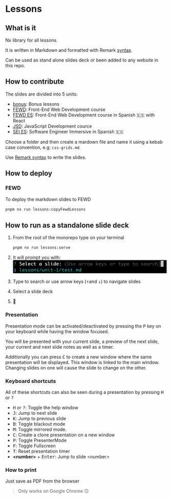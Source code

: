 # Lessons

## What is it

Nx library for all lessons.

It is written in Markdown and formatted with Remark [syntax][remark-syntax].

Can be used as stand alone slides deck or been added to any website in this repo.

## How to contribute

The slides are divided into 5 units:

- [bonus](./src/lessons/bonus): Bonus lessons
- [FEWD](./src/lessons/fewd): Front-End Web Development course
- [FEWD ES](./src/lessons/fewd-es): Front-End Web Development course in Spanish 🇪🇸 with React
- [JSD](./src/lessons/jsd): JavaScript Development cource
- [SEI ES](./src/lessons/sei-es): Software Engineer Immersive in Spanish 🇪🇸

Choose a folder and then create a mardown file and name it using a kebab case convention, e.g: `css-grids.md`.

Use [Remark syntax][remark-syntax] to write the slides.

## How to deploy

### FEWD

To deploy the markdown slides to FEWD

```sh
pnpm nx run lessons:copyFewdLessons
```

[@websites]: ../@websites/readme.md
[remark-syntax]: https://github.com/gnab/remark/wiki/Markdown

## How to run as a standalone slide deck

1. From the root of the monorepo type on your terminal

   ```sh
   pnpm nx run lessons:serve
   ```

2. It will prompt you with:
   <img src="../docs/assets/slides-prompt.png">
3. Type to search or use arrow keys (<kbd>&#8593;</kbd>and <kbd>&#8595;</kbd>) to navigate slides
4. Select a slide deck
5. 🚀

### Presentation

Presentation mode can be activated/deactivated by pressing the <kbd>P</kbd> key on your keyboard while having the window focused.

You will be presented with your current slide, a preview of the next slide, your current and next slide notes as well as a timer.

Additionally you can press <kbd>C</kbd> to create a new window where the same presentation will be displayed. This window is linked to the main window. Changing slides on one will cause the slide to change on the other.

### Keyboard shortcuts

All of these shortcuts can also be seen during a presentation by pressing <kbd>H</kbd> or <kbd>?</kbd>

- <kbd>H</kbd> or <kbd>?</kbd>: Toggle the help window
- <kbd>J</kbd>: Jump to next slide
- <kbd>K</kbd>: Jump to previous slide
- <kbd>B</kbd>: Toggle blackout mode
- <kbd>M</kbd>: Toggle mirrored mode.
- <kbd>C</kbd>: Create a clone presentation on a new window
- <kbd>P</kbd>: Toggle PresenterMode
- <kbd>F</kbd>: Toggle Fullscreen
- <kbd>T</kbd>: Reset presentation timer
- **&lt;number&gt;** + <kbd>Enter</kbd>: Jump to slide &lt;number&gt;

### How to print

Just save as PDF from the browser

> Only works on Google Chrome 🙃
